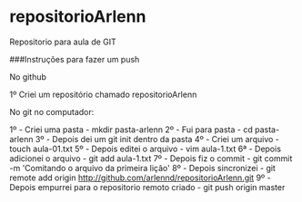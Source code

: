 # repositorioArlenn
Repositorio para aula de GIT

###Instruções para fazer um push

No github

1º Criei um repositório chamado repositorioArlenn

No git no computador:

1º - Criei uma pasta - mkdir pasta-arlenn
2º - Fui para pasta - cd pasta-arlenn
3º - Depois dei um git init dentro da pasta
4º - Criei um arquivo - touch aula-01.txt
5º - Depois editei o arquivo - vim aula-1.txt
6ª - Depois adicionei o arquivo - git add aula-1.txt
7º - Depois fiz o commit - git commit -m 'Comitando o arquivo da primeira lição'
8º - Depois sincronizei - git remote add origin http://github.com/arlennd/repositorioArlenn.git
9º - Depois empurrei para o repositorio remoto criado - git push origin master
